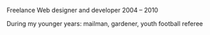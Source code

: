 Freelance Web designer and developer
2004 – 2010

During my younger years: mailman, gardener, youth football referee
